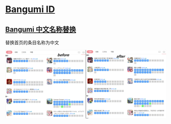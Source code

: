 # [Bangumi ID](https://bgm.tv/user/keya)

## [Bangumi 中文名称替换](keya/Chinese_name_replacement.js)

替换首页的条目名称为中文

![效果](img.png)

